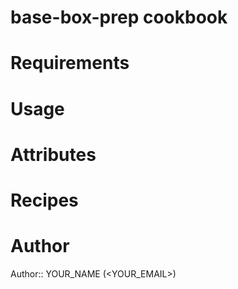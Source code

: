 # base-box-prep cookbook

# Requirements

# Usage

# Attributes

# Recipes

# Author

Author:: YOUR_NAME (<YOUR_EMAIL>)
